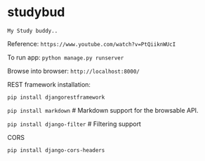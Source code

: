 # studybud
  `My Study buddy..`


  Reference: `https://www.youtube.com/watch?v=PtQiiknWUcI`


  To run app: `python manage.py runserver`

  
  Browse into browser: `http://localhost:8000/`


  REST framework installation:

  ``pip install djangorestframework``

  ``pip install markdown``       # Markdown support for the browsable API.
  
  ``pip install django-filter``  # Filtering support

  CORS

  ``pip install django-cors-headers``
